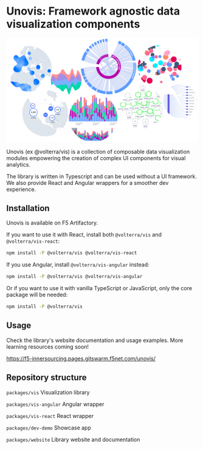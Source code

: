 # Unovis: Framework agnostic data visualization components
![](cover.png)

Unovis (ex @volterra/vis) is a collection of composable data visualization modules empowering the creation
of complex UI components for visual analytics.

The library is written in Typescript and can be used without a UI framework. We also provide React and Angular wrappers
for a smoother dev experience.


## Installation
Unovis is available on F5 Artifactory.

If you want to use it with React, install both `@volterra/vis` and `@volterra/vis-react`:
```bash
npm install -P @volterra/vis @volterra/vis-react
```

If you use Angular, install `@volterra/vis-angular` instead:
```bash
npm install -P @volterra/vis @volterra/vis-angular
```

Or if you want to use it with vanilla TypeScript or JavaScript, only the core package will be needed:
```bash
npm install -P @volterra/vis
```

## Usage
Check the library's website documentation and usage examples. More learning resources coming soon!

https://f5-innersourcing.pages.gitswarm.f5net.com/unovis/


## Repository structure

`packages/vis` Visualization library

`packages/vis-angular` Angular wrapper

`packages/vis-react` React wrapper

`packages/dev-demo` Showcase app

`packages/website` Library website and documentation
